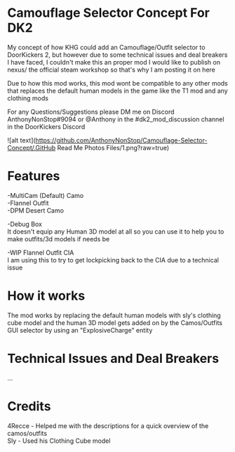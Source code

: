 # Camouflage Selector Concept For DK2

My concept of how KHG could add an Camouflage/Outfit selector to DoorKickers 2, but however due to some technical issues and deal breakers I have faced, I couldn't make this an proper mod I would like to publish on nexus/ the official steam workshop so that's why I am posting it on here

Due to how this mod works, this mod wont be compatible to any other mods that replaces the default human models in the game like the T1 mod and any clothing mods

For any Questions/Suggestions please DM me on Discord AnthonyNonStop#9094 or @Anthony in the #dk2_mod_discussion channel in the DoorKickers Discord

![alt text](https://github.com/AnthonyNonStop/Camouflage-Selector-Concept/.GitHub Read Me Photos Files/1.png?raw=true)

# Features

-MultiCam (Default) Camo <br />
-Flannel Outfit <br />
-DPM Desert Camo<br />

-Debug Box <br />
  It doesn't equip any Human 3D model at all so you can use it to help you to make outfits/3d models if needs be

-WIP Flannel Outfit CIA<br />
  I am using this to try to get lockpicking back to the CIA due to a technical issue

# How it works
The mod works by replacing the default human models with sly's clothing cube model and the human 3D model gets added on by the Camos/Outfits GUI selector by using an "ExplosiveCharge" entity

# Technical Issues and Deal Breakers
...
# Credits

4Recce - Helped me with the descriptions for a quick overview of the camos/outfits <br />
Sly - Used his Clothing Cube model <br />
